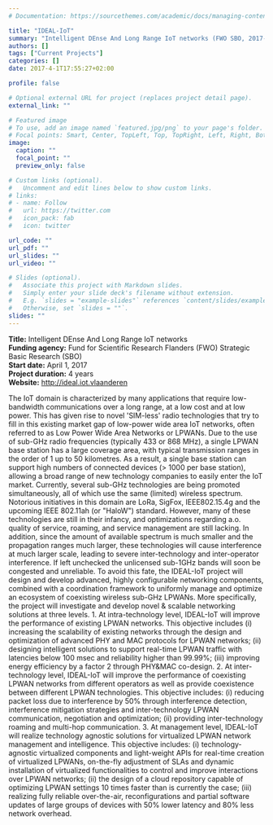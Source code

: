 ```yaml
---
# Documentation: https://sourcethemes.com/academic/docs/managing-content/

title: "IDEAL-IoT"
summary: "Intelligent DEnse And Long Range IoT networks (FWO SBO, 2017-2021)"
authors: []
tags: ["Current Projects"]
categories: []
date: 2017-4-1T17:55:27+02:00

profile: false

# Optional external URL for project (replaces project detail page).
external_link: ""

# Featured image
# To use, add an image named `featured.jpg/png` to your page's folder.
# Focal points: Smart, Center, TopLeft, Top, TopRight, Left, Right, BottomLeft, Bottom, BottomRight.
image:
  caption: ""
  focal_point: ""
  preview_only: false

# Custom links (optional).
#   Uncomment and edit lines below to show custom links.
# links:
# - name: Follow
#   url: https://twitter.com
#   icon_pack: fab
#   icon: twitter

url_code: ""
url_pdf: ""
url_slides: ""
url_video: ""

# Slides (optional).
#   Associate this project with Markdown slides.
#   Simply enter your slide deck's filename without extension.
#   E.g. `slides = "example-slides"` references `content/slides/example-slides.md`.
#   Otherwise, set `slides = ""`.
slides: ""
---
```

**Title:** Intelligent DEnse And Long Range IoT networks\
**Funding agency:** Fund for Scientific Research Flanders (FWO) Strategic Basic Research (SBO)\
**Start date:** April 1, 2017\
**Project duration:** 4 years\
**Website:** <http://ideal.iot.vlaanderen>

The IoT domain is characterized by many applications that require low-bandwidth communications over a long range, at a low cost and at low power. This has given rise to novel 'SIM-less' radio technologies that try to fill in this existing market gap of low-power wide area IoT networks, often referred to as Low Power Wide Area Networks or LPWANs. Due to the use of sub-GHz radio frequencies (typically 433 or 868 MHz), a single LPWAN base station has a large coverage area, with typical transmission ranges in the order of 1 up to 50 kilometres. As a result, a single base station can support high numbers of connected devices (> 1000 per base station), allowing a broad range of new technology companies to easily enter the IoT market. Currently, several sub-GHz technologies are being promoted simultaneously, all of which use the same (limited) wireless spectrum. Notorious initiatives in this domain are LoRa, SigFox, IEEE802.15.4g and the upcoming IEEE 802.11ah (or "HaloW") standard. However, many of these technologies are still in their infancy, and optimizations regarding a.o. quality of service, roaming, and service management are still lacking. In addition, since the amount of available spectrum is much smaller and the propagation ranges much larger, these technologies will cause interference at much larger scale, leading to severe inter-technology and inter-operator interference. If left unchecked the unlicensed sub-1GHz bands will soon be congested and unreliable. To avoid this fate, the IDEAL-IoT project will design and develop advanced, highly configurable networking components, combined with a coordination framework to uniformly manage and optimize an ecosystem of coexisting wireless sub-GHz LPWANs. More specifically, the project will investigate and develop novel & scalable networking solutions at three levels. 1. At intra-technology level, IDEAL-IoT will improve the performance of existing LPWAN networks. This objective includes (i) increasing the scalability of existing networks through the design and optimization of advanced PHY and MAC protocols for LPWAN networks; (ii) designing intelligent solutions to support real-time LPWAN traffic with latencies below 100 msec and reliability higher than 99.99%; (iii) improving energy efficiency by a factor 2 through PHY&MAC co-design. 2. At inter-technology level, IDEAL-IoT will improve the performance of coexisting LPWAN networks from different operators as well as provide coexistence between different LPWAN technologies. This objective includes: (i) reducing packet loss due to interference by 50% through interference detection, interference mitigation strategies and inter-technology LPWAN communication, negotiation and optimization; (ii) providing inter-technology roaming and multi-hop communication. 3. At management level, IDEAL-IoT will realize technology agnostic solutions for virtualized LPWAN network management and intelligence. This objective includes: (i) technology-agnostic virtualized components and light-weight APIs for real-time creation of virtualized LPWANs, on-the-fly adjustment of SLAs and dynamic installation of virtualized functionalities to control and improve interactions over LPWAN networks; (ii) the design of a cloud repository capable of optimizing LPWAN settings 10 times faster than is currently the case; (iii) realizing fully reliable over-the-air, reconfigurations and partial software updates of large groups of devices with 50% lower latency and 80% less network overhead.